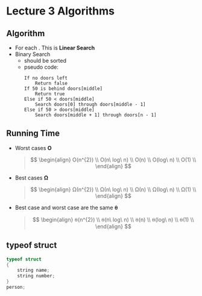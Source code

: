 # Lecture 3 Algorithms

## Algorithm

-   For each . This is **Linear Search**
-   Binary Search
    -   should be sorted
    -   pseudo code:
        ```
        If no doors left
            Return false
        If 50 is behind doors[middle]
            Return true
        Else if 50 < doors[middle]
            Search doors[0] through doors[middle - 1]
        Else if 50 > doors[middle]
            Search doors[middle + 1] through doors[n - 1]
        ```

## Running Time

-   Worst cases **O**

    > $$
    > \begin{align}
    > O(n^{2}) \\
    > O(n\ log\ n)  \\
    > O(n) \\
    > O(log\ n) \\
    > O(1) \\
    > \end{align}
    > $$

-   Best cases **Ω**

    > $$
    > \begin{align}
    > Ω(n^{2}) \\
    > Ω(n\ log\ n)  \\
    > Ω(n) \\
    > Ω(log\ n) \\
    > Ω(1) \\
    > \end{align}
    > $$

-   Best case and worst case are the same **⍬**

    > $$
    > \begin{align}
    > ⍬(n^{2}) \\
    > ⍬(n\ log\ n)  \\
    > ⍬(n) \\
    > ⍬(log\ n) \\
    > ⍬(1) \\
    > \end{align}
    > $$

## typeof struct

```C
typeof struct
{
    string name;
    string number;
}
person;
```
